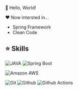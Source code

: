 👋 Hello, World!

❤️ Now intersted in...
- Spring Framework
- Clean Code

## ⭐ Skills

![JAVA](https://img.shields.io/badge/java-007396?style=for-the-badge&logo=java&logoColor=white") 
![Spring Boot](https://img.shields.io/badge/springboot-6DB33F?&style=for-the-badge&logo=SpringBoot&logoColor=white)

![Amazon AWS](https://img.shields.io/badge/aws-232F3E?&style=for-the-badge&logo=amazonaws&logoColor=white)

![Git](https://img.shields.io/badge/Git-F05032.svg?&style=for-the-badge&logo=Git&logoColor=white)
![Github](https://img.shields.io/badge/github-181717?style=for-the-badge&logo=github&logoColor=white)
![Github Actions](https://img.shields.io/badge/github--actions-181717?style=for-the-badge&logo=githubactions&logoColor=white)

<!--
**Zeus6768/zeus6768** is a ✨ _special_ ✨ repository because its `README.md` (this file) appears on your GitHub profile.

Here are some ideas to get you started:

- 🔭 I’m currently working on ...
- 🌱 I’m currently learning ...
- 👯 I’m looking to collaborate on ...
- 🤔 I’m looking for help with ...
- 💬 Ask me about ...
- 📫 How to reach me: ...
- 😄 Pronouns: ...
- ⚡ Fun fact: ...
-->

